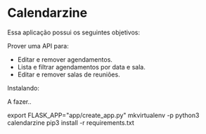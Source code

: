 # Calendarzine

Essa aplicação possui os seguintes objetivos:

Prover uma API para:

- Editar e remover agendamentos.
- Lista e filtrar agendamentos por data e sala.
- Editar e remover salas de reuniões.

Instalando:

A fazer..

export FLASK_APP="app/create_app.py"
mkvirtualenv -p python3 calendarzine
pip3 install -r requirements.txt